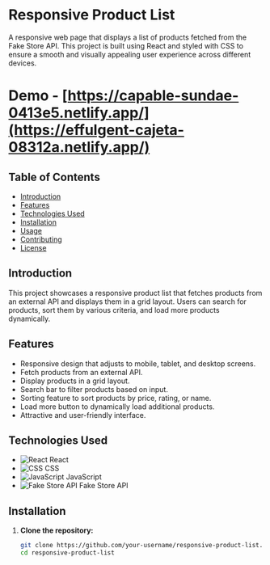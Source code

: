# Responsive Product List

A responsive web page that displays a list of products fetched from the Fake Store API. This project is built using React and styled with CSS to ensure a smooth and visually appealing user experience across different devices.
# Demo - [https://capable-sundae-0413e5.netlify.app/](https://effulgent-cajeta-08312a.netlify.app/)
## Table of Contents

- [Introduction](#introduction)
- [Features](#features)
- [Technologies Used](#technologies-used)
- [Installation](#installation)
- [Usage](#usage)
- [Contributing](#contributing)
- [License](#license)

## Introduction

This project showcases a responsive product list that fetches products from an external API and displays them in a grid layout. Users can search for products, sort them by various criteria, and load more products dynamically.

## Features

- Responsive design that adjusts to mobile, tablet, and desktop screens.
- Fetch products from an external API.
- Display products in a grid layout.
- Search bar to filter products based on input.
- Sorting feature to sort products by price, rating, or name.
- Load more button to dynamically load additional products.
- Attractive and user-friendly interface.

## Technologies Used

- ![React](https://img.shields.io/badge/-React-61DAFB?logo=react&logoColor=white&style=flat-square) React
- ![CSS](https://img.shields.io/badge/-CSS-1572B6?logo=css3&logoColor=white&style=flat-square) CSS
- ![JavaScript](https://img.shields.io/badge/-JavaScript-F7DF1E?logo=javascript&logoColor=black&style=flat-square) JavaScript
- ![Fake Store API](https://img.shields.io/badge/-Fake%20Store%20API-FFA500?logo=json&logoColor=white&style=flat-square) Fake Store API

## Installation

1. **Clone the repository:**

   ```bash
   git clone https://github.com/your-username/responsive-product-list.git
   cd responsive-product-list
